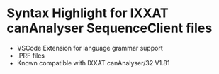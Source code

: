 # Syntax Highlight for IXXAT canAnalyser SequenceClient files

- VSCode Extension for language grammar support
- .PRF files
- Known compatible with IXXAT canAnalyser/32 V1.81
